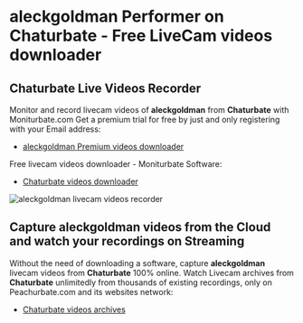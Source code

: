 # aleckgoldman Performer on Chaturbate - Free LiveCam videos downloader

## Chaturbate Live Videos Recorder

Monitor and record livecam videos of **aleckgoldman** from **Chaturbate** with Moniturbate.com
Get a premium trial for free by just and only registering with your Email address:
* [aleckgoldman Premium videos downloader](https://moniturbate.com/request-demo-licence-key.html)

Free livecam videos downloader - Moniturbate Software:
* [Chaturbate videos downloader](https://moniturbate.com/moniturbate-download-software.html)

![aleckgoldman livecam videos recorder](https://peachurnet.com/templates/moniturbate-software.png)


## Capture aleckgoldman videos from the Cloud and watch your recordings on Streaming

Without the need of downloading a software, capture **aleckgoldman** livecam videos from **Chaturbate** 100% online.
Watch Livecam archives from **Chaturbate** unlimitedly from thousands of existing recordings, only on Peachurbate.com and its websites network:
* [Chaturbate videos archives](https://peachurnet.com/)